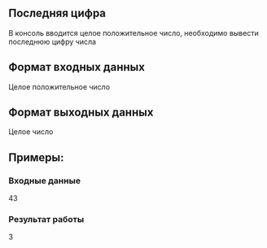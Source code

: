 ## Последняя цифра 
В консоль вводится целое положительное число, необходимо вывести 
последнюю цифру числа
## Формат входных данных
Целое положительное число
## Формат выходных данных
Целое число
## Примеры:
### Входные данные
43
### Результат работы
3
